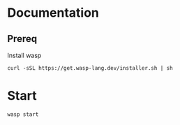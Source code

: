 # Documentation

## Prereq

Install wasp

```shell
curl -sSL https://get.wasp-lang.dev/installer.sh | sh
```

# Start 

```shell
wasp start
```
